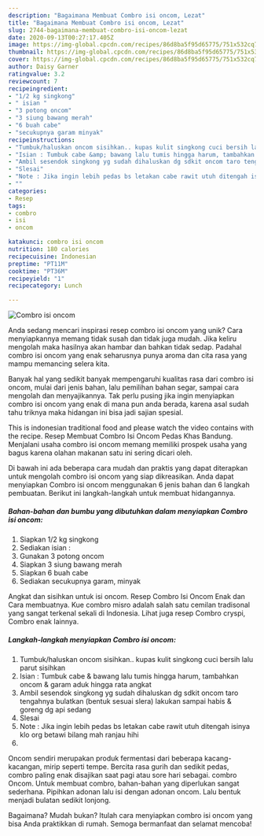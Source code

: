 ```yaml
---
description: "Bagaimana Membuat Combro isi oncom, Lezat"
title: "Bagaimana Membuat Combro isi oncom, Lezat"
slug: 2744-bagaimana-membuat-combro-isi-oncom-lezat
date: 2020-09-13T00:27:17.405Z
image: https://img-global.cpcdn.com/recipes/86d8ba5f95d65775/751x532cq70/combro-isi-oncom-foto-resep-utama.jpg
thumbnail: https://img-global.cpcdn.com/recipes/86d8ba5f95d65775/751x532cq70/combro-isi-oncom-foto-resep-utama.jpg
cover: https://img-global.cpcdn.com/recipes/86d8ba5f95d65775/751x532cq70/combro-isi-oncom-foto-resep-utama.jpg
author: Daisy Garner
ratingvalue: 3.2
reviewcount: 7
recipeingredient:
- "1/2 kg singkong"
- " isian "
- "3 potong oncom"
- "3 siung bawang merah"
- "6 buah cabe"
- "secukupnya garam minyak"
recipeinstructions:
- "Tumbuk/haluskan oncom sisihkan.. kupas kulit singkong cuci bersih lalu parut sisihkan"
- "Isian : Tumbuk cabe &amp; bawang lalu tumis hingga harum, tambahkan oncom &amp; garam aduk hingga rata angkat"
- "Ambil sesendok singkong yg sudah dihaluskan dg sdkit oncom taro tengahnya bulatkan (bentuk sesuai slera) lakukan sampai habis &amp; goreng dg api sedang"
- "Slesai"
- "Note : Jika ingin lebih pedas bs letakan cabe rawit utuh ditengah isinya klo org betawi bilang mah ranjau hihi"
- ""
categories:
- Resep
tags:
- combro
- isi
- oncom

katakunci: combro isi oncom 
nutrition: 180 calories
recipecuisine: Indonesian
preptime: "PT11M"
cooktime: "PT36M"
recipeyield: "1"
recipecategory: Lunch

---
```



![Combro isi oncom](https://img-global.cpcdn.com/recipes/86d8ba5f95d65775/751x532cq70/combro-isi-oncom-foto-resep-utama.jpg)

Anda sedang mencari inspirasi resep combro isi oncom yang unik? Cara menyiapkannya memang tidak susah dan tidak juga mudah. Jika keliru mengolah maka hasilnya akan hambar dan bahkan tidak sedap. Padahal combro isi oncom yang enak seharusnya punya aroma dan cita rasa yang mampu memancing selera kita.

Banyak hal yang sedikit banyak mempengaruhi kualitas rasa dari combro isi oncom, mulai dari jenis bahan, lalu pemilihan bahan segar, sampai cara mengolah dan menyajikannya. Tak perlu pusing jika ingin menyiapkan combro isi oncom yang enak di mana pun anda berada, karena asal sudah tahu triknya maka hidangan ini bisa jadi sajian spesial.

This is indonesian traditional food and please watch the video contains with the recipe. Resep Membuat Combro Isi Oncom Pedas Khas Bandung. Menjalani usaha combro isi oncom memang memiliki prospek usaha yang bagus karena olahan makanan satu ini sering dicari oleh.


Di bawah ini ada beberapa cara mudah dan praktis yang dapat diterapkan untuk mengolah combro isi oncom yang siap dikreasikan. Anda dapat menyiapkan Combro isi oncom menggunakan 6 jenis bahan dan 6 langkah pembuatan. Berikut ini langkah-langkah untuk membuat hidangannya.

<!--inarticleads1-->

##### Bahan-bahan dan bumbu yang dibutuhkan dalam menyiapkan Combro isi oncom:

1. Siapkan 1/2 kg singkong
1. Sediakan  isian :
1. Gunakan 3 potong oncom
1. Siapkan 3 siung bawang merah
1. Siapkan 6 buah cabe
1. Sediakan secukupnya garam, minyak


Angkat dan sisihkan untuk isi oncom. Resep Combro Isi Oncom Enak dan Cara membuatnya. Kue combro misro adalah salah satu cemilan tradisonal yang sangat terkenal sekali di Indonesia. Lihat juga resep Combro cryspi, Combro enak lainnya. 

<!--inarticleads2-->

##### Langkah-langkah menyiapkan Combro isi oncom:

1. Tumbuk/haluskan oncom sisihkan.. kupas kulit singkong cuci bersih lalu parut sisihkan
1. Isian : Tumbuk cabe &amp; bawang lalu tumis hingga harum, tambahkan oncom &amp; garam aduk hingga rata angkat
1. Ambil sesendok singkong yg sudah dihaluskan dg sdkit oncom taro tengahnya bulatkan (bentuk sesuai slera) lakukan sampai habis &amp; goreng dg api sedang
1. Slesai
1. Note : Jika ingin lebih pedas bs letakan cabe rawit utuh ditengah isinya klo org betawi bilang mah ranjau hihi
1. 


Oncom sendiri merupakan produk fermentasi dari beberapa kacang-kacangan, mirip seperti tempe. Bercita rasa gurih dan sedikit pedas, combro paling enak disajikan saat pagi atau sore hari sebagai. combro Oncom. Untuk membuat combro, bahan-bahan yang diperlukan sangat sederhana. Pipihkan adonan lalu isi dengan adonan oncom. Lalu bentuk menjadi bulatan sedikit lonjong. 

Bagaimana? Mudah bukan? Itulah cara menyiapkan combro isi oncom yang bisa Anda praktikkan di rumah. Semoga bermanfaat dan selamat mencoba!
